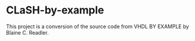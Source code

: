 # CLaSH-by-example
This project is a conversion of the source code from VHDL BY EXAMPLE  by Blaine C. Readler. 
